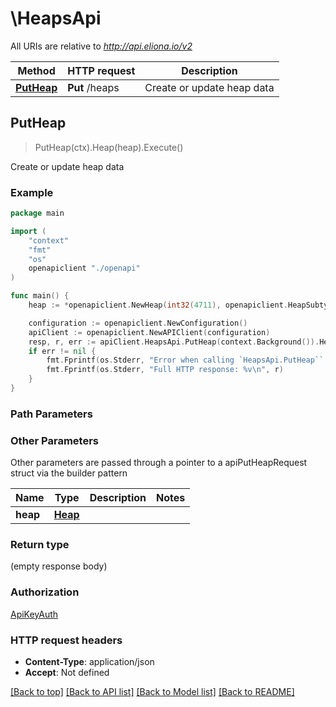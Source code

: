 # \HeapsApi

All URIs are relative to *http://api.eliona.io/v2*

Method | HTTP request | Description
------------- | ------------- | -------------
[**PutHeap**](HeapsApi.md#PutHeap) | **Put** /heaps | Create or update heap data



## PutHeap

> PutHeap(ctx).Heap(heap).Execute()

Create or update heap data



### Example

```go
package main

import (
    "context"
    "fmt"
    "os"
    openapiclient "./openapi"
)

func main() {
    heap := *openapiclient.NewHeap(int32(4711), openapiclient.HeapSubtype("input"), map[string]interface{}(123)) // Heap | 

    configuration := openapiclient.NewConfiguration()
    apiClient := openapiclient.NewAPIClient(configuration)
    resp, r, err := apiClient.HeapsApi.PutHeap(context.Background()).Heap(heap).Execute()
    if err != nil {
        fmt.Fprintf(os.Stderr, "Error when calling `HeapsApi.PutHeap``: %v\n", err)
        fmt.Fprintf(os.Stderr, "Full HTTP response: %v\n", r)
    }
}
```

### Path Parameters



### Other Parameters

Other parameters are passed through a pointer to a apiPutHeapRequest struct via the builder pattern


Name | Type | Description  | Notes
------------- | ------------- | ------------- | -------------
 **heap** | [**Heap**](Heap.md) |  | 

### Return type

 (empty response body)

### Authorization

[ApiKeyAuth](../README.md#ApiKeyAuth)

### HTTP request headers

- **Content-Type**: application/json
- **Accept**: Not defined

[[Back to top]](#) [[Back to API list]](../README.md#documentation-for-api-endpoints)
[[Back to Model list]](../README.md#documentation-for-models)
[[Back to README]](../README.md)

